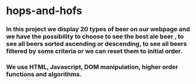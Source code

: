 # hops-and-hofs

### In this project we display 20 types of beer on our webpage and we have the possibility to choose to see the best ale beer , to see all beers sorted ascending or descending, to see all beers filtered by some criteria or we can reset them to initial order.

### We use HTML, Javascript, DOM manipulation, higher order functions and algorithms.